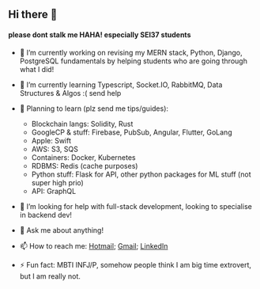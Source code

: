 ## Hi there 👋

<!-- **c-zhenhao/c-zhenhao** is a ✨ _special_ ✨ repository because its `README.md` (this file) appears on your GitHub profile. -->

#### please dont stalk me HAHA! especially SEI37 students

<!-- Here are some ideas to get you started: -->

- 🔭 I’m currently working on revising my MERN stack, Python, Django, PostgreSQL fundamentals by helping students who are going through what I did!

- 🌱 I’m currently learning Typescript, Socket.IO, RabbitMQ, Data Structures & Algos :( send help

- 📝 Planning to learn (plz send me tips/guides):
    - Blockchain langs: Solidity, Rust
    - GoogleCP & stuff: Firebase, PubSub, Angular, Flutter, GoLang
    - Apple: Swift
    - AWS: S3, SQS
    - Containers: Docker, Kubernetes
    - RDBMS: Redis (cache purposes)
    - Python stuff: Flask for API, other python packages for ML stuff (not super high prio)
    - API: GraphQL
<!-- - 👯 I’m looking to collaborate on ... -->

- 🤔 I’m looking for help with full-stack development, looking to specialise in backend dev!

- 💬 Ask me about anything!

- 📫 How to reach me: [Hotmail](mailto:czhenhao@hotmail.com); [Gmail](mailto:zhenhaoc@gmail.com); [LinkedIn](https://www.linkedin.com/in/zhenhaoc/)
<!-- - 😄 Pronouns: ... -->

- ⚡ Fun fact: MBTI INFJ/P, somehow people think I am big time extrovert, but I am really not.
